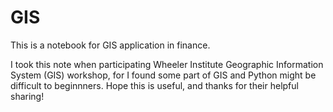 # GIS
This is a notebook for GIS application in finance. 

I took this note when participating Wheeler Institute Geographic Information System (GIS) workshop, for I found some part of GIS and Python might be difficult to beginnners. Hope this is useful, and thanks for their helpful sharing!
